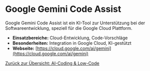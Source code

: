 # Google Gemini Code Assist

Google Gemini Code Assist ist ein KI-Tool zur Unterstützung bei der Softwareentwicklung, speziell für die Google Cloud Plattform.

- **Einsatzbereiche:** Cloud-Entwicklung, Code-Vorschläge
- **Besonderheiten:** Integration in Google Cloud, KI-gestützt
- **Webseite:** [https://cloud.google.com/ai/gemini](https://cloud.google.com/ai/gemini)

[Zurück zur Übersicht: AI-Coding & Low-Code](../ai_coding_tools.md)

